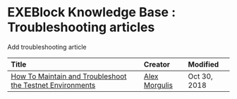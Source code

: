 # EXEBlock Knowledge Base : Troubleshooting articles

Add troubleshooting article

| Title | Creator | Modified |
| :--- | :--- | :--- |
| [How To Maintain and Troubleshoot the Testnet Environments](/wiki/spaces/EKB/pages/197460129/How+To+Maintain+and+Troubleshoot+the+Testnet+Environments) | [Alex Morgulis](/people/5a8c57f89d25142e30bd7d8e?ref=confluence) | Oct 30, 2018 |

